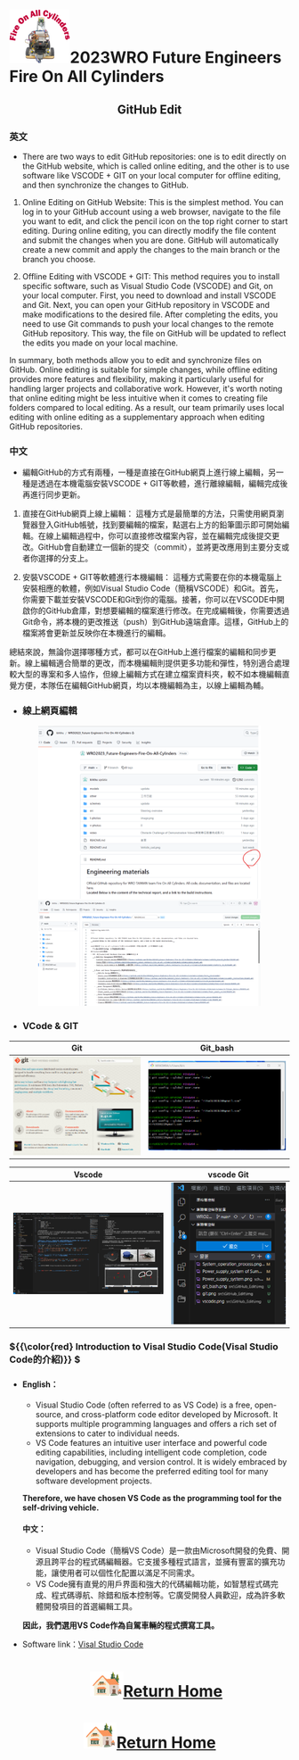 ![LOGO](../../other/img/logo.png)2023WRO Future Engineers Fire On All Cylinders  
====
## <div align="center">GitHub Edit </div>
### 英文
- There are two ways to edit GitHub repositories: one is to edit directly on the GitHub website, which is called online editing, and the other is to use software like VSCODE + GIT on your local computer for offline editing, and then synchronize the changes to GitHub.

1. Online Editing on GitHub Website:
This is the simplest method. You can log in to your GitHub account using a web browser, navigate to the file you want to edit, and click the pencil icon on the top right corner to start editing. During online editing, you can directly modify the file content and submit the changes when you are done. GitHub will automatically create a new commit and apply the changes to the main branch or the branch you choose.

2. Offline Editing with VSCODE + GIT:
This method requires you to install specific software, such as Visual Studio Code (VSCODE) and Git, on your local computer. First, you need to download and install VSCODE and Git. Next, you can open your GitHub repository in VSCODE and make modifications to the desired file. After completing the edits, you need to use Git commands to push your local changes to the remote GitHub repository. This way, the file on GitHub will be updated to reflect the edits you made on your local machine.  

 In summary, both methods allow you to edit and synchronize files on GitHub. Online editing is suitable for simple changes, while offline editing provides more features and flexibility, making it particularly useful for handling larger projects and collaborative work. However, it's worth noting that online editing might be less intuitive when it comes to creating file folders compared to local editing. As a result, our team primarily uses local editing with online editing as a supplementary approach when editing GitHub repositories.





### 中文
- 編輯GitHub的方式有兩種，一種是直接在GitHub網頁上進行線上編輯，另一種是透過在本機電腦安裝VSCODE + GIT等軟體，進行離線編輯，編輯完成後再進行同步更新。

1. 直接在GitHub網頁上線上編輯：
    這種方式是最簡單的方法，只需使用網頁瀏覽器登入GitHub帳號，找到要編輯的檔案，點選右上方的鉛筆圖示即可開始編輯。在線上編輯過程中，你可以直接修改檔案內容，並在編輯完成後提交更改。GitHub會自動建立一個新的提交（commit），並將更改應用到主要分支或者你選擇的分支上。

2. 安裝VSCODE + GIT等軟體進行本機編輯：
    這種方式需要在你的本機電腦上安裝相應的軟體，例如Visual Studio Code（簡稱VSCODE）和Git。首先，你需要下載並安裝VSCODE和Git到你的電腦。接著，你可以在VSCODE中開啟你的GitHub倉庫，對想要編輯的檔案進行修改。在完成編輯後，你需要透過Git命令，將本機的更改推送（push）到GitHub遠端倉庫。這樣，GitHub上的檔案將會更新並反映你在本機進行的編輯。

  總結來說，無論你選擇哪種方式，都可以在GitHub上進行檔案的編輯和同步更新。線上編輯適合簡單的更改，而本機編輯則提供更多功能和彈性，特別適合處理較大型的專案和多人協作，但線上編輯方式在建立檔案資料夾，較不如本機編輯直覺方便，本隊伍在編輯GitHub網頁，均以本機編輯為主，以線上編輯為輔。

- ### 線上網頁編輯

<div align="center"><img src="./img/github_web_edit.png" alt="github_web_edit.png"  width=400/><img src="./img/github_web_edit1.png" alt="github_web_edit.png"  width=400/></div>

- ### VCode & GIT
<div align="center">
  
|Git| Git_bash|
|:---:|:---:|
|<img src="./img/git.png" alt="git"  width=400/>|<img src="./img/git_bash.png" alt="git_bash"  width=400/>|

|Vscode| vscode Git|
|:---:|:---:|
|<img src="./img/vscode.png" alt="vscode"  width=400/>|<img src="./img/vscode_git.png" alt="git"  width=300/>|
</div>

### ${{\color{red} Introduction to Visal Studio Code(Visal Studio Code的介紹)}} $  

- ### 
  #### English：
  - Visual Studio Code (often referred to as VS Code) is a free, open-source, and cross-platform code editor developed by Microsoft. It supports multiple programming languages and offers a rich set of extensions to cater to individual needs.
  - VS Code features an intuitive user interface and powerful code editing capabilities, including intelligent code completion, code navigation, debugging, and version control. It is widely embraced by developers and has become the preferred editing tool for many software development projects.

  __Therefore, we have chosen VS Code as the programming tool for the self-driving vehicle.__

  #### 中文：
  - Visual Studio Code（簡稱VS Code）是一款由Microsoft開發的免費、開源且跨平台的程式碼編輯器。它支援多種程式語言，並擁有豐富的擴充功能，讓使用者可以個性化配置以滿足不同需求。
  - VS Code擁有直覺的用戶界面和強大的代碼編輯功能，如智慧程式碼完成、程式碼導航、除錯和版本控制等。它廣受開發人員歡迎，成為許多軟體開發項目的首選編輯工具。
   
   __因此，我們選用VS Code作為自駕車輛的程式撰寫工具。__  

- Software link：[Visal Studio Code](https://code.visualstudio.com/) 

  # <div align="center">![HOME](../../other/img/Home.png)[Return Home](../../)</div>  

# <div align="center">![HOME](../../other/img/Home.png)[Return Home](../../)</div>  


